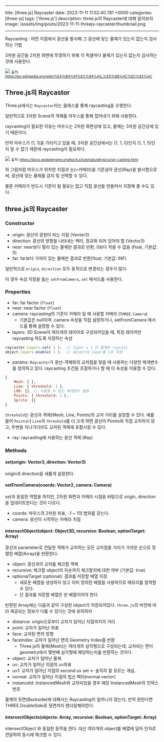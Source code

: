 

---
title: [three.js] Raycaster
date: 2023-11-11 11:52:40.781 +0000
categories: [three-js]
tags: ['three.js']
description: three.js의 Raycaster에 대해 알아보자
image: /assets/img/posts/2023-11-11-threejs-raycaster/thumbnail.png

---

Raycasting : 어떤 지점에서 광선을 발사해 그 광선에 닿는 물체가 있는지 없는지 검사하는 기법

3차원 공간을 2차원 화면에 투영하기 위해 각 픽셀마다 물체가 있는지 없는지 검사하는 것에 사용한다.

![](/assets/img/posts/2023-11-11-threejs-raycaster/img0.png)
<small>출처: https://ko.wikipedia.org/wiki/%EA%B4%91%EC%84%A0_%ED%88%AC%EC%82%AC</small>


## Three.js의 Raycastor

Three.js에서는 `Raycaster`라는 클래스를 통해 raycasting을 수행한다.

일반적으로 3차원 Scene의 객체를 마우스를 통해 집어내기 위해 사용한다.

raycasting이 필요한 이유는 마우스는 2차원 화면상에 있고, 물체는 3차원 공간상에 있기 때문이다.

만약 마우스가 (1, 1)을 가리키고 있을 때, 3차원 공간상에서는 (1, 1, 0)인지 (1, 1, 5)인지 알 수 없기 때문에 raycasting이 필요하다.

![](/assets/img/posts/2023-11-11-threejs-raycaster/img1.png)
<small>출처: https://docs.godotengine.org/ko/4.x/tutorials/physics/ray-casting.html</small>

위 그림처럼 마우스가 위치한 지점과 눈(=카메라)을 기준삼아 광선(Ray)을 발사함으로써, 광선에 닿는 물체를 감지 및 선택할 수 있다.

물론 카메라가 반드시 기준이 될 필요는 없고 직접 광선을 만들어서 지정해 줄 수도 있다.

## three.js의 Raycaster

### Constructor

- origin: 광선의 광원이 되는 지점 (Vector3)
- direction: 광선의 방향을 나타내는 벡터, 정규화 되어 있어야 함 (Vector3)
- near: near보다 멀리 있는 물체만 결과로 반환, 0보다 작을 수 없음 (float, 기본값: 0)
- far: far보다 가까이 있는 물체만 결과로 반환(float, 기본값: INF)

일반적으로 `origin`, `direction` 모두 동적으로 변경되는 경우가 많다.

이 경우 속성 지정을 돕는 `setFromCamera`, `set` 메서드를 사용한다.

### Properties
- far: far factor (`float`)
- near: near factor (`float`)
- camera: raycasting의 기준이 카메라 일 때 사용할 카메라 (`THREE.Camera`)
  - 기본값은 null이며 .camera 속성을 직접 설정하거나, setFromCamera 메서드를 통해 설정할 수 있다.
- layers: 3D Scene이 여러개의 레이어로 구성되어있을 때, 특정 레이어만 raycasting 하도록 지정하는 속성

```javascript
raycaster.layers.set( 1 );  // layer = 1 인 물체만 raycast
object.layers.enable( 1 );  // object의 layer를 1로 지정
```

- params: `Raycastor`가 광선-객체와의 교차점을 찾을 때 사용하는 다양한 매개변수를 정의하고 있다. raycasting 조건을 조절하거나 할 때 이 속성을 이용할 수 있다.

```javascript
{ 
	Mesh: { },
	Line: { threshold: 1 },
	LOD: {}, // 사용할 수 있는 매개변수 없음
	Points: { threshold: 1 },
	Sprite: {} 
}
```
`threshold`는 광선과 객체(Mesh, Line, Points)의 교차 거리를 설정할 수 있다. 
예를 들어 `Points`나 `Line`의 `threshold`를 더 크게 하면 광선이 Points와 직접 교차하지 않고, 주변을 지나가더라도 교차된 객체에 포함시킬 수 있다.

- ray: raycasting에 사용하는 광선 객체 (Ray)

### Methods

#### set(origin: Vector3, direction: Vector3)

origin과 direction을 새롭게 설정한다.

#### setFromCamera(coords: Vector2, camera: Camera)

set과 동일한 역할을 하지만, 2차원 화면과 카메라 시점을 바탕으로 origin, direction을 업데이트한다는 것이 다르다. 

- coords: 마우스의 2차원 좌표, -1 ~ 1의 범위를 갖는다.
- camera: 광선이 시작하는 카메라 지점

#### intersectObject(object: Object3D, recursive: Boolean, optionTarget: Array)

광선과 parameter로 전달한 객체가 교차하는 모든 교차점을 거리가 가까운 순으로 정렬한 배열(Array)을 반환한다. 

- object: 광선과의 교차를 체크할 객체
- recursive: 체크할 object의 자손까지 체크할지에 대한 여부 (기본값: true)
- optionalTarget (optional): 결과를 저장할 배열 지정
  - 새로운 배열을 생성하지 않고 이미 정의된 배열을 사용하므로 메모리를 절약할 수 있다.
  - 단 결과를 저장할 배열은 빈 배열이어야 한다

반환된 Array에는 다음과 같이 구성된 object가 저장되어있다.
`three.js`의 버전에 따라 제공되는 정보가 다를 수 있다는 것에 유의하자

- distance: origin으로부터 교차가 일어난 지점까지의 거리
- point: 교차가 일어난 좌표
- face: 교차된 면의 방향
- faceIndex: 교차가 일어난 면의 Geometry Index를 반환
  - Three.js의 물체(Mesh)는 여러개의 삼각형으로 구성되는데, 교차되는 면이 geometry에서 몇번째 삼각형에 해당하는지를 반환하는 것이다.
- object: 교차가 일어난 물체
- uv: 교차가 일어난 지점의 uv좌표
- uv1: 교차가 일어난 지점의 second uv set ← 솔직히 잘 모르는 개념..
- normal: 교차가 일어난 지점의 법선 벡터(normal vector)
- instanceld: InstancedMesh와 교차되었을 경우 해당 InstancedMesh의 인덱스 번호

물체의 뒷면(Backside)에 대해서는 Raycasting이 일어니지 않는다, 만약 원한다면 THREE.DoubleSide로 뒷면까지 렌더링해야한다.

#### intersectObjects(objects: Array, recursive: Boolean, optionTarget: Array)

intersectObject 와 동일한 동작을 한다. 대신 여러개의 object를 배열에 담아 인자로 전달하여 동시에 체크할 수 있다.

        